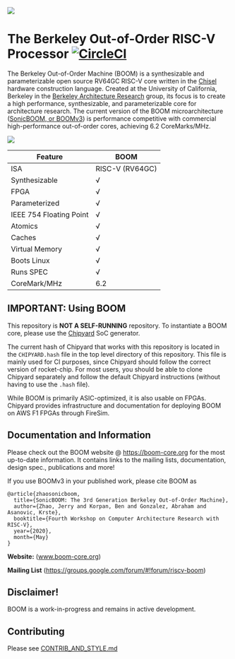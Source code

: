 ![](docs/figures/evolution.png)

The Berkeley Out-of-Order RISC-V Processor [![CircleCI](https://circleci.com/gh/riscv-boom/riscv-boom.svg?style=svg)](https://circleci.com/gh/riscv-boom/riscv-boom)
====================================================================================================================================================================

The Berkeley Out-of-Order Machine (BOOM) is a synthesizable and parameterizable open source RV64GC RISC-V core written in the [Chisel](https://chisel.eecs.berkeley.edu/) hardware construction language.
Created at the University of California,
Berkeley in the [Berkeley Architecture Research](https://bar.eecs.berkeley.edu/) group, its focus is to create a high performance, synthesizable, and parameterizable core for architecture research.
The current version of the BOOM microarchitecture ([SonicBOOM, or BOOMv3](https://carrv.github.io/2020/papers/CARRV2020_paper_15_Zhao.pdf)) is performance competitive with commercial high-performance out-of-order cores, achieving 6.2 CoreMarks/MHz.

![](docs/figures/uarch.png)


Feature | BOOM
--- | ---
ISA | RISC-V (RV64GC)
Synthesizable | √
FPGA | √
Parameterized | √
IEEE 754 Floating Point | √
Atomics | √
Caches | √
Virtual Memory | √
Boots Linux | √
Runs SPEC | √
CoreMark/MHz | 6.2


## IMPORTANT: Using BOOM
This repository is **NOT A SELF-RUNNING** repository. To instantiate a BOOM core, please use the
[Chipyard](https://github.com/ucb-bar/chipyard) SoC generator.

The current hash of Chipyard that works with this repository is located in the `CHIPYARD.hash`
file in the top level directory of this repository. This file is mainly used for CI purposes, since
Chipyard should follow the correct version of rocket-chip. For most users, you should be able to
clone Chipyard separately and follow the default Chipyard instructions (without having to use the `.hash` file).

While BOOM is primarily ASIC-optimized, it is also usable on FPGAs.
Chipyard provides infrastructure and documentation for deploying BOOM on AWS F1 FPGAs through FireSim.

## Documentation and Information

Please check out the BOOM website @ https://boom-core.org for the most up-to-date information.
It contains links to the mailing lists, documentation, design spec., publications and more!

If you use BOOMv3 in your published work, please cite BOOM as

```
@article{zhaosonicboom,
  title={SonicBOOM: The 3rd Generation Berkeley Out-of-Order Machine},
  author={Zhao, Jerry and Korpan, Ben and Gonzalez, Abraham and Asanovic, Krste},
  booktitle={Fourth Workshop on Computer Architecture Research with RISC-V},
  year={2020},
  month={May}
}
```

**Website:** (www.boom-core.org)

**Mailing List** (https://groups.google.com/forum/#!forum/riscv-boom)

## Disclaimer!

BOOM is a work-in-progress and remains in active development.

## Contributing

Please see [CONTRIB\_AND\_STYLE.md](/CONTRIB_AND_STYLE.md)
